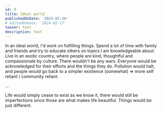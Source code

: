 ```yaml
---
id: 0
title: Ideal world
publishedOnDate: '2023-07-24'
# editedOnDate: '2024-02-17'
teaser: text
description: text
---
```

<!-- ## 24/07/2023 Ideal world -->

In an ideal world, I'd work on fulfilling things. Spend a lot of time with family and friends and try to educate others on topics I am knowledgeable about. Live in an exotic country, where people are kind, thoughtful and compassionate by culture. There wouldn't be any wars. Everyone would be acknowledged for their efforts and the things they do. Pollution would halt, and people would go back to a simpler existence (somewhat) => more self reliant / community reliant.

...

Life would simply cease to exist as we know it, there would still be imperfections since those are what makes life beautiful. Things would be just different.

